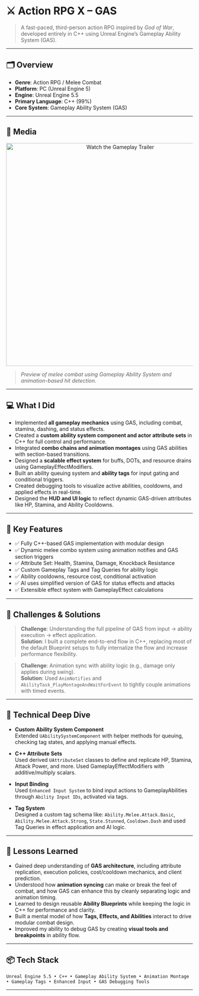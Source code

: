 # ⚔️ Action RPG X – GAS

> A fast-paced, third-person action RPG inspired by *God of War*, developed entirely in C++ using Unreal Engine’s Gameplay Ability System (GAS).

---

## 🗂 Overview

- **Genre**: Action RPG / Melee Combat  
- **Platform**: PC (Unreal Engine 5)  
- **Engine**: Unreal Engine 5.5 
- **Primary Language**: C++ (99%)  
- **Core System**: Gameplay Ability System (GAS)  

---

## 📸 Media

<p align="center">
  <a href="https://www.youtube.com/watch?v=zm9DI4lpowE" target="_blank">
    <img src="https://i3.ytimg.com/vi/zm9DI4lpowE/maxresdefault.jpg" width="600" alt="Watch the Gameplay Trailer">
  </a>
</p>

> *Preview of melee combat using Gameplay Ability System and animation-based hit detection.*

---

## 💻 What I Did

- Implemented **all gameplay mechanics** using GAS, including combat, stamina, dashing, and status effects.
- Created a **custom ability system component and actor attribute sets** in C++ for full control and performance.
- Integrated **combo chains and animation montages** using GAS abilities with section-based transitions.
- Designed a **scalable effect system** for buffs, DOTs, and resource drains using GameplayEffectModifiers.
- Built an ability queuing system and **ability tags** for input gating and conditional triggers.
- Created debugging tools to visualize active abilities, cooldowns, and applied effects in real-time.
- Designed the **HUD and UI logic** to reflect dynamic GAS-driven attributes like HP, Stamina, and Ability Cooldowns.

---

## 🔧 Key Features

- ✅ Fully C++-based GAS implementation with modular design  
- ✅ Dynamic melee combo system using animation notifies and GAS section triggers  
- ✅ Attribute Set: Health, Stamina, Damage, Knockback Resistance  
- ✅ Custom Gameplay Tags and Tag Queries for ability logic  
- ✅ Ability cooldowns, resource cost, conditional activation  
- ✅ AI uses simplified version of GAS for status effects and attacks  
- ✅ Extensible effect system with GameplayEffect calculations  

---

## 🧪 Challenges & Solutions

> **Challenge**: Understanding the full pipeline of GAS from input → ability execution → effect application.  
> **Solution**: I built a complete end-to-end flow in C++, replacing most of the default Blueprint setups to fully internalize the flow and increase performance flexibility.

> **Challenge**: Animation sync with ability logic (e.g., damage only applies during swing).  
> **Solution**: Used `AnimNotifies` and `AbilityTask_PlayMontageAndWaitForEvent` to tightly couple animations with timed events.

---

## 🔬 Technical Deep Dive

- **Custom Ability System Component**  
  Extended `UAbilitySystemComponent` with helper methods for queuing, checking tag states, and applying manual effects.

- **C++ Attribute Sets**  
  Used derived `UAttributeSet` classes to define and replicate HP, Stamina, Attack Power, and more. Used GameplayEffectModifiers with additive/multiply scalars.

- **Input Binding**  
  Used `Enhanced Input System` to bind input actions to GameplayAbilities through `Ability Input IDs`, activated via tags.

- **Tag System**  
  Designed a custom tag schema like:
  `Ability.Melee.Attack.Basic`,   `Ability.Melee.Attack.Strong`,  `State.Stunned`,  `Cooldown.Dash`
  and used Tag Queries in effect application and AI logic.
  
---

## 🧠 Lessons Learned

- Gained deep understanding of **GAS architecture**, including attribute replication, execution policies, cost/cooldown mechanics, and client prediction.
- Understood how **animation syncing** can make or break the feel of combat, and how GAS can enhance this by cleanly separating logic and animation timing.
- Learned to design reusable **Ability Blueprints** while keeping the logic in C++ for performance and clarity.
- Built a mental model of how **Tags, Effects, and Abilities** interact to drive modular combat design.
- Improved my ability to debug GAS by creating **visual tools and breakpoints** in ability flow.

---

## 📦 Tech Stack

`Unreal Engine 5.5 • C++ • Gameplay Ability System • Animation Montage • Gameplay Tags • Enhanced Input • GAS Debugging Tools`

---
